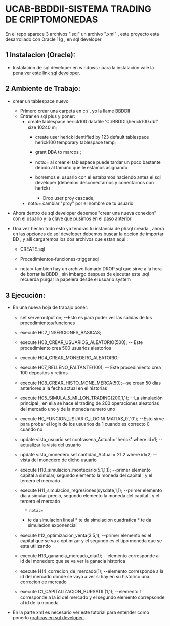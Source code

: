 # UCAB-BBDDII-SISTEMA TRADING DE CRIPTOMONEDAS 

 En el repo aparece 3 archivos ".sql" un archivo ".xml" , este proyecto esta desarrollado con Oracle 11g , en sql developer
 
## 1 Instalacion (Oracle):

   
* Instalacion de sql developer en windows : para la instalacion vale la pena ver este link [sql developer](http://www.tiflocordoba.org/manual-de-instalacion-de-sql-developer-en-windows-y-con-accesibilidad/ "sql developer").

## 2 Ambiente de Trabajo:

* crear un tablespace nuevo
	* Primero crear una carpeta en c:/ , yo la llame BBDDII
	* Entrar en sql plus y poner:
 		* create tablespace herick100 datafile  'C:\BBDDII\herick100.dbf' size 10240 m;
	        * create user herick identified by 123 default tablespace herick100  temporary tablespace temp;
	        * grant DBA to marcos ;

   	        * nota:= al crear el tablespace puede tardar un poco bastante debido al tamaño que le estamos asignando 
     		* borremos el usuario con el estabamos haciendo antes el sql developer  (debemos desconectarnos y conectarnos con herick)
                * Drop user proy cascade;
		* nota:= cambiar "proy" por el nombre de tu usuario 

* Ahora dentro de sql developer debemos "crear una nueva conexion" con el usuario y la clave que pusimos en el paso anterior

* Una vez hecho todo esto ya tendras tu instancia de pl/sql creada , ahora en las opciones de sql developer debemos buscar la opcion de importar BD , y alli cargaremos los dos archivos que estan aqui :

	* CREATE.sql
	* Procedimientos-funciones-trigger.sql

	* nota:= tambien hay un archivo llamado DROP.sql que sirve a la hora de borrar la BBDD , sin imbargo despues de ejecutar este .sql recuerda purgar la papelera desde el usuario system



## 3 Ejecuciòn:

* En una nueva hoja de trabajo poner:
  
   * set serveroutput on;   --Esto es para poder ver las salidas de los procedimientos/funciones

   * execute H02_INSERCIONES_BASICAS;
   * execute H03_CREAR_USUARIOS_ALEATORIO(500); -- Este procedimiento crea 500 usuarios aleatorios
   * execute H04_CREAR_MONEDERO_ALEATORIO;
   * execute H07_RELLENO_FALTANTE(100); -- Este procedimiento crea 100 depositos y retiros
   * execute H08_CREAR_HISTO_MONE_MERCA(50);--se crean 50 dias anteriores a la fecha actual en el historias

   * execute  H05_SIMULA_5_MILLON_TRADING(200,1,1); --La simulaciòn principal , en ella se hace el trading de 200 operaciones aleatorias del mercado uno y de la moneda numero uno

   * execute H0_FUNCION_USUARIO_LOGIN('MATIAS_0','0'); --Esto sirve para probar el login de los usuarios da 1 cuando es correcto 0 cuando no 
   * update vista_usuario set contrasena_Actual = 'herick' where id=1;  --actualizar la vista del usuario
   * update vista_monedero set cantidad_Actual = 21.2 where id=2;       --vista del monedero de dicho usuario
   * execute H10_simulacion_montecarlo(5.1,1,1);  --primer elemento capital a simular, segundo elemento la moneda del capital , y el tercero el mercado
   * execute H11_simulacion_regresiones(sysdate,1,1); --primer elemento dia a simular precio, segundo elemento la moneda del  capital , y el tercero el mercado

           * nota:= 
		* te da simulacion lineal
                    * te da simulacion cuadratica
                    * te da simulacion exponencial

   * execute h12_optimizacion_venta(3.5,1);  --primer elemento es el capital que se va a optimizar y el segundo es el tipo moneda que se esta utilizando
   * execute H13_ganancia_mercado_dia(1); --elemento corresponde al id del monedero que se va ver la ganacia historica
   * execute H14_correcion_de_mercado(1); --elemento corresponde a la id del mercado donde se vaya a ver si hay en su historico una correcion de mercado 

   * execute C1_CAPITALIZACION_BURSATIL(1,1); --elemento 1 corresponde a la id del mercado y el segundo elemento correpsonde al id de la moneda

* En la parte xml es necesario ver este tutorial para entender como ponerlo [graficas en sql developer ](http://www.v-espino.com/~chema/daw1/tutoriales/oracle/sqldeveloper.htm "graficas en sql developer").
